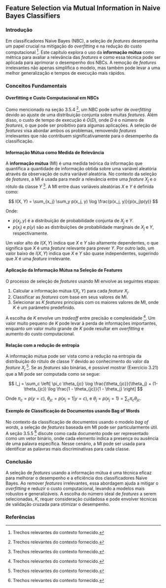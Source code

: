 ## Feature Selection via Mutual Information in Naive Bayes Classifiers

### Introdução
Em classificadores Naive Bayes (NBC), a seleção de *features* desempenha um papel crucial na mitigação do *overfitting* e na redução do custo computacional [^texto]. Este capítulo explora o uso da **informação mútua** como métrica para avaliar a relevância das *features* e como essa técnica pode ser aplicada para aprimorar o desempenho dos NBCs. A remoção de *features* irrelevantes não apenas simplifica o modelo, mas também pode levar a uma melhor generalização e tempos de execução mais rápidos.

### Conceitos Fundamentais

#### Overfitting e Custo Computacional em NBCs
Como mencionado na seção 3.5.4 [^texto], um NBC pode sofrer de *overfitting* devido ao ajuste de uma distribuição conjunta sobre muitas *features*. Além disso, o custo de tempo de execução é $O(D)$, onde $D$ é o número de *features*, o que pode ser proibitivo para algumas aplicações. A seleção de *features* visa abordar ambos os problemas, removendo *features* irrelevantes que não contribuem significativamente para o desempenho da classificação.

#### Informação Mútua como Medida de Relevância
A **informação mútua** (MI) é uma medida teórica da informação que quantifica a quantidade de informação obtida sobre uma variável aleatória através da observação de outra variável aleatória. No contexto da seleção de *features*, a MI é usada para medir a relevância entre uma *feature* $X_j$ e o rótulo da classe $Y$ [^texto]. A MI entre duas variáveis aleatórias $X$ e $Y$ é definida como:

$$
I(X, Y) = \sum_{x_j} \sum_y p(x_j, y) \log \frac{p(x_j, y)}{p(x_j)p(y)}
$$

Onde:
- $p(x_j, y)$ é a distribuição de probabilidade conjunta de $X_j$ e $Y$.
- $p(x_j)$ e $p(y)$ são as distribuições de probabilidade marginais de $X_j$ e $Y$, respectivamente.

Um valor alto de $I(X, Y)$ indica que $X$ e $Y$ são altamente dependentes, o que significa que $X$ é uma *feature* relevante para prever $Y$. Por outro lado, um valor baixo de $I(X, Y)$ indica que $X$ e $Y$ são quase independentes, sugerindo que $X$ é uma *feature* irrelevante.

#### Aplicação da Informação Mútua na Seleção de Features
O processo de seleção de *features* usando MI envolve as seguintes etapas:

1.  Calcular a informação mútua $I(X_j, Y)$ para cada *feature* $X_j$.
2.  Classificar as *features* com base em seus valores de MI.
3.  Selecionar as $K$ *features* principais com os maiores valores de MI, onde $K$ é um parâmetro predefinido.

A escolha de $K$ envolve um *tradeoff* entre precisão e complexidade [^texto]. Um valor muito pequeno de $K$ pode levar à perda de informações importantes, enquanto um valor muito grande de $K$ pode resultar em *overfitting* e aumento do custo computacional.

#### Relação com a redução de entropia
A informação mútua pode ser vista como a redução na entropia da distribuição do rótulo de classe $Y$ devido ao conhecimento do valor da *feature* $X_j$ [^texto]. Se as *features* são binárias, é possível mostrar (Exercício 3.21) que a MI pode ser computada como se segue:

$$
I_j = \sum_c \left[ \pi_c \theta_{jc} \log \frac{\theta_{jc}}{\theta_j} + (1-\theta_{jc}) \log \frac{1 - \theta_{jc}}{1 - \theta_j} \right]
$$

Onde $\pi_c = p(y = c)$, $\theta_{jc} = p(x_j = 1 | y = c)$, e $\theta_j = p(x_j = 1) = \sum_c \pi_c \theta_{jc}$.

#### Exemplo de Classificação de Documentos usando Bag of Words
No contexto da classificação de documentos usando o modelo *bag of words*, a seleção de *features* baseada em MI pode ser particularmente útil. A seção 3.5.5 [^texto] discute como cada documento pode ser representado como um vetor binário, onde cada elemento indica a presença ou ausência de uma palavra específica. Nesse cenário, a MI pode ser usada para identificar as palavras mais discriminativas para cada classe.

### Conclusão
A seleção de *features* usando a informação mútua é uma técnica eficaz para melhorar o desempenho e a eficiência dos classificadores Naive Bayes. Ao remover *features* irrelevantes, essa abordagem ajuda a mitigar o *overfitting* e reduzir o custo computacional, levando a modelos mais robustos e generalizáveis. A escolha do número ideal de *features* a serem selecionadas, $K$, requer consideração cuidadosa e pode envolver técnicas de validação cruzada para otimizar o desempenho.

### Referências
[^texto]: Trechos relevantes do contexto fornecido.

<!-- END -->